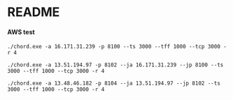 # README


#### AWS test

```{shell}
./chord.exe -a 16.171.31.239 -p 8100 --ts 3000 --tff 1000 --tcp 3000 -r 4
```

```{shell}
./chord.exe -a 13.51.194.97 -p 8102 --ja 16.171.31.239 --jp 8100 --ts 3000 --tff 1000 --tcp 3000 -r 4
```

```{shell}
./chord.exe -a 13.48.46.182 -p 8104 --ja 13.51.194.97 --jp 8102 --ts 3000 --tff 1000 --tcp 3000 -r 4
```